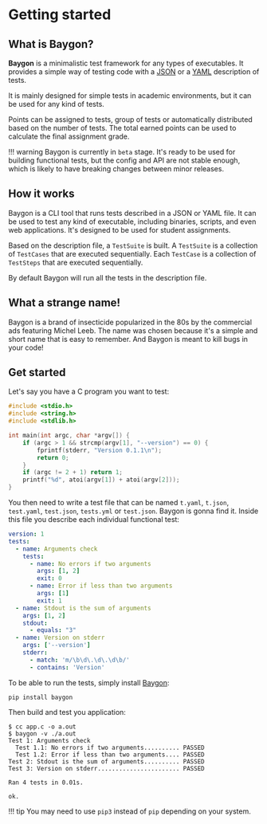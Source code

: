 # Getting started

## What is Baygon?

**Baygon** is a minimalistic test framework for any types of executables. It provides a simple way of testing code with a [JSON](https://en.wikipedia.org/wiki/JSON) or a [YAML](https://en.wikipedia.org/wiki/YAML) description of tests.

It is mainly designed for simple tests in academic environments, but it can be used for any kind of tests.

Points can be assigned to tests, group of tests or automatically distributed based on the number of tests. The total earned points can be used to calculate the final assignment grade.

!!! warning
    Baygon is currently in `beta` stage. It's ready to be used for building functional tests, but the config and API are not stable enough, which is likely to have breaking changes between minor releases.


## How it works

Baygon is a CLI tool that runs tests described in a JSON or YAML file. It can be used to test any kind of executable, including binaries, scripts, and even web applications. It's designed to be used for student assignments.

Based on the description file, a `TestSuite` is built. A `TestSuite` is a collection of `TestCases` that are executed sequentially. Each `TestCase` is a collection of `TestSteps` that are executed sequentially.

By default Baygon will run all the tests in the description file.

## What a strange name!

Baygon is a brand of insecticide popularized in the 80s by the commercial ads featuring Michel Leeb. The name was chosen because it's a simple and short name that is easy to remember. And Baygon is meant to kill bugs in your code!

## Get started

Let's say you have a C program you want to test:

```c
#include <stdio.h>
#include <string.h>
#include <stdlib.h>

int main(int argc, char *argv[]) {
    if (argc > 1 && strcmp(argv[1], "--version") == 0) {
        fprintf(stderr, "Version 0.1.1\n");
        return 0;
    }
    if (argc != 2 + 1) return 1;
    printf("%d", atoi(argv[1]) + atoi(argv[2]));
}
```

You then need to write a test file that can be named `t.yaml`, `t.json`, `test.yaml`, `test.json`, `tests.yml` or `test.json`. Baygon is gonna find it. Inside this file you describe each individual functional test:

```yaml
version: 1
tests:
  - name: Arguments check
    tests:
      - name: No errors if two arguments
        args: [1, 2]
        exit: 0
      - name: Error if less than two arguments
        args: [1]
        exit: 1
  - name: Stdout is the sum of arguments
    args: [1, 2]
    stdout:
      - equals: "3"
  - name: Version on stderr
    args: ['--version']
    stderr:
      - match: 'm/\b\d\.\d\.\d\b/'
      - contains: 'Version'
```

To be able to run the tests, simply install [Baygon](https://pypi.org/project/baygon/):

```
pip install baygon
```

Then build and test you application:

```
$ cc app.c -o a.out
$ baygon -v ./a.out
Test 1: Arguments check
  Test 1.1: No errors if two arguments.......... PASSED
  Test 1.2: Error if less than two arguments.... PASSED
Test 2: Stdout is the sum of arguments.......... PASSED
Test 3: Version on stderr....................... PASSED

Ran 4 tests in 0.01s.

ok.
```

!!! tip
    You may need to use `pip3` instead of `pip` depending on your system.
